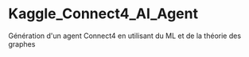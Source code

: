 # Kaggle_Connect4_AI_Agent
Génération d'un agent Connect4 en utilisant du ML et de la théorie des graphes
